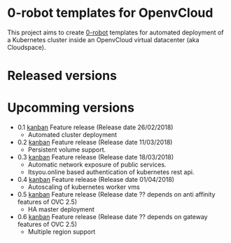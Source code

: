 # 0-robot templates for OpenvCloud

This project aims to create [0-robot](https://github.com/jumpscale/0-robot) templates for automated deployment of a Kubernetes cluster inside an OpenvCloud virtual datacenter (aka Cloudspace).

# Released versions

# Upcomming versions
- 0.1 [kanban](https://waffle.io/Zero-OS/home?source=openvcloud%2F0-templates,openvcloud%2Fkubernetes&milestone=0.1) Feature release (Release date 26/02/2018)
  - Automated cluster deployment
- 0.2 [kanban](https://waffle.io/Zero-OS/home?source=openvcloud%2F0-templates,openvcloud%2Fkubernetes&milestone=0.2) Feature release (Release date 11/03/2018)
  - Persistent volume support.
- 0.3 [kanban](https://waffle.io/Zero-OS/home?source=openvcloud%2F0-templates,openvcloud%2Fkubernetes&milestone=0.3) Feature release (Release date 18/03/2018)
  - Automatic network exposure of public services.
  - Itsyou.online based authentication of kubernetes rest api.
- 0.4 [kanban](https://waffle.io/Zero-OS/home?source=openvcloud%2F0-templates,openvcloud%2Fkubernetes&milestone=0.4) Feature release (Release date 01/04/2018)
  - Autoscaling of kubernetes worker vms
- 0.5 [kanban](https://waffle.io/Zero-OS/home?source=openvcloud%2F0-templates,openvcloud%2Fkubernetes&milestone=0.5) Feature release (Release date ?? depends on anti affinity features of OVC 2.5)
  - HA master deployment
- 0.6 [kanban](https://waffle.io/Zero-OS/home?source=openvcloud%2F0-templates,openvcloud%2Fkubernetes&milestone=0.6) Feature release (Release date ?? depends on gateway features of OVC 2.5)
  - Multiple region support
